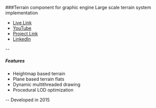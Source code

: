 ###Terrain component for graphic engine
Large scale terrain system implementation
+ [Live Link](https://elumine.github.io/web-dev.game-engine/game-terrain-system)
+ [YouTube](https://youtu.be/t6DyvRU9PbE)
+ [Project Link](https://elumine.github.io/#/project/web-dev.game-engine)
+ [LinkedIn](https://www.linkedin.com/in/elumine)

--
##### Features
+ Heightmap based terrain
+ Plane based terrain flats
+ Dynamic multithreaded drawing
+ Procedural LOD optimization

--
Developed in 2015